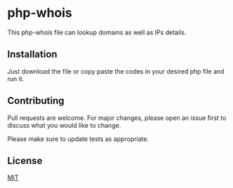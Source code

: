# php-whois
This php-whois file can lookup domains as well as IPs details. 

## Installation
Just download the file or copy paste the codes in your desired php file and run it. 

## Contributing
Pull requests are welcome. For major changes, please open an issue first to discuss what you would like to change.

Please make sure to update tests as appropriate.

## License
[MIT](https://choosealicense.com/licenses/mit/)
